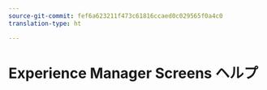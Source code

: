 ```yaml
---
source-git-commit: fef6a623211f473c61816ccaed0c029565f0a4c0
translation-type: ht

---
```

# Experience Manager Screens ヘルプ
